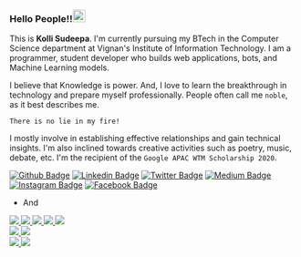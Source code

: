 ### Hello People!!<img src="https://github.com/TheDudeThatCode/TheDudeThatCode/blob/master/Assets/Handshake.gif" width="22px"> 
This is **Kolli Sudeepa**.  I'm currently pursuing my BTech in the Computer Science department at Vignan's Institute of Information Technology. I am a programmer, student developer who builds web applications, bots, and Machine Learning models.              
  
I believe that Knowledge is power. And, I love to learn the breakthrough in technology and prepare myself professionally. People often call me `noble`, as it best describes me.
   
`There is no lie in my fire!`                      
  
I mostly involve in establishing effective relationships and gain technical insights. I'm also inclined towards creative activities such as poetry, music, debate, etc.
I'm the recipient of the `Google APAC WTM Scholarship 2020`.   
      

[![Github Badge](https://img.shields.io/badge/Sudeepa_noble-blue?style=social&logo=Github&link=https://github.com/SudeepaNoble)](https://github.com/SudeepaNoble)
[![Linkedin Badge](https://img.shields.io/badge/-Kolli%20Sudeepa-blue?style=social&logo=Linkedin&logoColor=blue&link=https://www.linkedin.com/in/sudeepanoble/)](https://www.linkedin.com/in/sudeepanoble/)
[![Twitter Badge](https://img.shields.io/badge/-@i_sudeepa-1ca0f1?style=social&logo=twitter&logoColor=blue&link=https://twitter.com/i_sudeepa)](https://twitter.com/i_sudeepa)
[![Medium Badge](https://img.shields.io/badge/@sudeepa-blue?style=social&logo=Medium&link=https://medium.com/@sudeepa.kolli)](https://sudeepa-kolli.medium.com/)  
[![Instagram Badge](https://img.shields.io/badge/-i_sudeepa.noble-blue?style=social&logo=Instagram&link=https://www.instagram.com/i_noble.sudeepa/)](https://www.instagram.com/i_noble.sudeepa/)
[![Facebook Badge](https://img.shields.io/badge/-Kolli%20Sudeepa-blue?style=social&logo=Facebook&link=https://m.facebook.com/sudeepa.kolli)](https://m.facebook.com/sudeepa.kolli)   
  
- And  
      
<a href=https://twitter.com/i_sudeepa>
   <img src=https://img.shields.io/badge/DRDO-ResearchIntern-brightgreen>
</a>
<a href=https://dsc.community.dev/events/details/developer-student-clubs-vignans-institute-of-information-technology-presents-30daysofgooglecloud-intro/>
   <img src=https://img.shields.io/badge/GoogleCloud-Facilitator-brightgreen> 
</a>  
<a href=https://vignanvizag.acm.org/index.html>
   <img src=https://img.shields.io/badge/ACMVIIT-ViceChair-brightgreen>
</a>
<a href=https://dscviit2020.web.app/team/>
   <img src=https://img.shields.io/badge/PR-DSCVIIT-brightgreen>
</a>
<a href=https://twitter.com/GDGVizag>
   <img src=https://img.shields.io/badge/GDGVizag-Developing_Team-brightgreen>
</a>
</br>
<a href=https://www.girlscript.tech/home>
   <img src=https://img.shields.io/badge/GirlScript_Vizag-Techinical_Team-brightgreen>
</a>
<a href=https://auth.geeksforgeeks.org/college/vignans-institute-of-information-technology-viit-visakhapatnam>
   <img src=https://img.shields.io/badge/GeeksforGeeks-Campus_Mantri-brightgreen>
</a>
</br>
<a href=https://www.linkedin.com/in/smartbridge-educational-services-6755ab119/>
   <img src=https://img.shields.io/badge/SmartBridge-ML_Intern-brightgreen>
</a>
<a href=https://twitter.com/WTMVizag>
   <img src=https://img.shields.io/badge/WTMVizag-Volunteer-brightgreen>
</a> 

